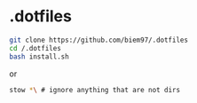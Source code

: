 # .dotfiles

```bash
git clone https://github.com/biem97/.dotfiles
cd /.dotfiles
bash install.sh
```

or

```bash
stow *\ # ignore anything that are not dirs
```
